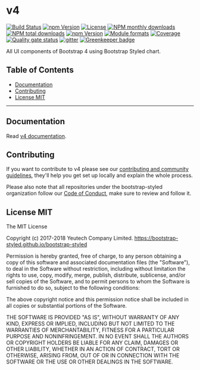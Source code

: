 # v4

[![Build Status](https://travis-ci.org/bootstrap-styled/v4.svg?branch=master)](https://travis-ci.org/bootstrap-styled/v4) 
[![npm Version](https://img.shields.io/npm/v/@bootstrap-styled/v4.svg?style=flat)](https://www.npmjs.com/package/@bootstrap-styled/v4) 
[![License](https://img.shields.io/npm/l/@bootstrap-styled/v4.svg?style=flat)](https://www.npmjs.com/package/@bootstrap-styled/v4) 
[![NPM monthly downloads](https://img.shields.io/npm/dm/@bootstrap-styled/v4.svg?style=flat)](https://npmjs.org/package/@bootstrap-styled/v4) 
[![NPM total downloads](https://img.shields.io/npm/dt/@bootstrap-styled/v4.svg?style=flat)](https://npmjs.org/package/@bootstrap-styled/v4) 
[![npm Version](https://img.shields.io/node/v/@bootstrap-styled/v4.svg?style=flat)](https://www.npmjs.com/package/@bootstrap-styled/v4) 
[![Module formats](https://img.shields.io/badge/module%20formats-umd%2C%20cjs%2C%20esm-green.svg?style=flat)](https://www.npmjs.com/package/@bootstrap-styled/v4)
[![Coverage](https://sonarcloud.io/api/project_badges/measure?project=com.github.bootstrap-styled.v4&metric=coverage)](https://sonarcloud.io/dashboard?id=com.github.bootstrap-styled.v4) 
[![Quality gate status](https://sonarcloud.io/api/project_badges/measure?project=com.github.bootstrap-styled.v4&metric=alert_status)](https://sonarcloud.io/dashboard?id=com.github.bootstrap-styled.v4)
[![gitter](https://badges.gitter.im/bootstrap-styled/bootstrap-styled.svg)](https://gitter.im/bootstrap-styled) [![Greenkeeper badge](https://badges.greenkeeper.io/bootstrap-styled/v4.svg)](https://greenkeeper.io/)

All UI components of Bootstrap 4 using Bootstrap Styled chart.


## Table of Contents

  - [Documentation](#documentation)
  - [Contributing](#contributing)
  - [License MIT](#license-mit)

---

## Documentation

Read [v4 documentation](https://bootstrap-styled.github.io/v4).


## Contributing

If you want to contribute to v4 please see our [contributing and community guidelines](https://github.com/bootstrap-styled/v4/blob/master/.github/CONTRIBUTING.md), they\'ll help you get set up locally and explain the whole process.

Please also note that all repositories under the bootstrap-styled organization follow our [Code of Conduct](https://github.com/bootstrap-styled/v4/blob/master/CODE_OF_CONDUCT.md), make sure to review and follow it.

## License MIT

The MIT License

Copyright (c) 2017-2018 Yeutech Company Limited. https://bootstrap-styled.github.io/bootstrap-styled

Permission is hereby granted, free of charge, to any person obtaining a copy
of this software and associated documentation files (the "Software"), to deal
in the Software without restriction, including without limitation the rights
to use, copy, modify, merge, publish, distribute, sublicense, and/or sell
copies of the Software, and to permit persons to whom the Software is
furnished to do so, subject to the following conditions:

The above copyright notice and this permission notice shall be included in
all copies or substantial portions of the Software.

THE SOFTWARE IS PROVIDED "AS IS", WITHOUT WARRANTY OF ANY KIND, EXPRESS OR
IMPLIED, INCLUDING BUT NOT LIMITED TO THE WARRANTIES OF MERCHANTABILITY,
FITNESS FOR A PARTICULAR PURPOSE AND NONINFRINGEMENT. IN NO EVENT SHALL THE
AUTHORS OR COPYRIGHT HOLDERS BE LIABLE FOR ANY CLAIM, DAMAGES OR OTHER
LIABILITY, WHETHER IN AN ACTION OF CONTRACT, TORT OR OTHERWISE, ARISING FROM,
OUT OF OR IN CONNECTION WITH THE SOFTWARE OR THE USE OR OTHER DEALINGS IN
THE SOFTWARE.

